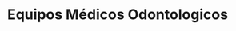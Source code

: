 ---
title: "Equipos Médicos Odontologicos"
url: /bogota-d-c/equipos-medicos-odontologicos/
shop: ropa
---